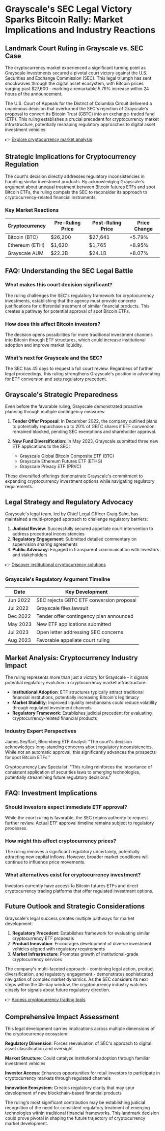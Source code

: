 # Grayscale's SEC Legal Victory Sparks Bitcoin Rally: Market Implications and Industry Reactions

## Landmark Court Ruling in Grayscale vs. SEC Case

The cryptocurrency market experienced a significant turning point as Grayscale Investments secured a pivotal court victory against the U.S. Securities and Exchange Commission (SEC). This legal triumph has sent shockwaves through the digital asset ecosystem, with Bitcoin prices surging past $27,600 - marking a remarkable 5.79% increase within 24 hours of the announcement.

The U.S. Court of Appeals for the District of Columbia Circuit delivered a unanimous decision that overturned the SEC's rejection of Grayscale's proposal to convert its Bitcoin Trust (GBTC) into an exchange-traded fund (ETF). This ruling establishes a crucial precedent for cryptocurrency market infrastructure, potentially reshaping regulatory approaches to digital asset investment vehicles.

👉 [Explore cryptocurrency market analysis](https://bit.ly/okx-bonus)

## Strategic Implications for Cryptocurrency Regulation

The court's decision directly addresses regulatory inconsistencies in handling similar investment products. By acknowledging Grayscale's argument about unequal treatment between Bitcoin futures ETFs and spot Bitcoin ETFs, the ruling compels the SEC to reconsider its approach to cryptocurrency-related financial instruments.

### Key Market Reactions

| Cryptocurrency | Pre-Ruling Price | Post-Ruling Price | Price Change |
|----------------|------------------|-------------------|--------------|
| Bitcoin (BTC)  | $26,200          | $27,641           | +5.79%       |
| Ethereum (ETH) | $1,620           | $1,765            | +8.95%       |
| Grayscale AUM  | $22.3B           | $24.1B            | +8.07%       |

## FAQ: Understanding the SEC Legal Battle

### What makes this court decision significant?
The ruling challenges the SEC's regulatory framework for cryptocurrency investments, establishing that the agency must provide concrete justifications for differential treatment of similar financial products. This creates a pathway for potential approval of spot Bitcoin ETFs.

### How does this affect Bitcoin investors?
The decision opens possibilities for more traditional investment channels into Bitcoin through ETF structures, which could increase institutional adoption and improve market liquidity.

### What's next for Grayscale and the SEC?
The SEC has 45 days to request a full court review. Regardless of further legal proceedings, this ruling strengthens Grayscale's position in advocating for ETF conversion and sets regulatory precedent.

## Grayscale's Strategic Preparedness

Even before the favorable ruling, Grayscale demonstrated proactive planning through multiple contingency measures:

1. **Tender Offer Proposal**: In December 2022, the company outlined plans to potentially repurchase up to 20% of GBTC shares if ETF conversion remained blocked, pending SEC exemptions and shareholder approval.

2. **New Fund Diversification**: In May 2023, Grayscale submitted three new ETF applications to the SEC:
   - Grayscale Global Bitcoin Composite ETF (BTC)
   - Grayscale Ethereum Futures ETF (ETHG)
   - Grayscale Privacy ETF (PRVC)

These diversified offerings demonstrate Grayscale's commitment to expanding cryptocurrency investment options while navigating regulatory requirements.

## Legal Strategy and Regulatory Advocacy

Grayscale's legal team, led by Chief Legal Officer Craig Salm, has maintained a multi-pronged approach to challenge regulatory barriers:

1. **Judicial Review**: Successfully secured appellate court intervention to address procedural inconsistencies
2. **Regulatory Engagement**: Submitted detailed commentary on supervision sharing agreements
3. **Public Advocacy**: Engaged in transparent communication with investors and stakeholders

👉 [Discover institutional cryptocurrency solutions](https://bit.ly/okx-bonus)

### Grayscale's Regulatory Argument Timeline

| Date       | Key Development                          |
|------------|------------------------------------------|
| Jun 2022   | SEC rejects GBTC ETF conversion proposal |
| Jul 2022   | Grayscale files lawsuit                  |
| Dec 2022   | Tender offer contingency plan announced  |
| May 2023   | New ETF applications submitted           |
| Jul 2023   | Open letter addressing SEC concerns      |
| Aug 2023   | Favorable appellate court ruling         |

## Market Analysis: Cryptocurrency Industry Impact

The ruling represents more than just a victory for Grayscale - it signals potential regulatory evolution in cryptocurrency market infrastructure:

- **Institutional Adoption**: ETF structures typically attract traditional financial institutions, potentially increasing Bitcoin's legitimacy
- **Market Stability**: Improved liquidity mechanisms could reduce volatility through regulated investment channels
- **Regulatory Framework**: Establishes judicial precedent for evaluating cryptocurrency-related financial products

### Industry Expert Perspectives

James Seyffart, Bloomberg ETF Analyst:
"The court's decision acknowledges long-standing concerns about regulatory inconsistencies. While not an automatic approval, this significantly advances the prospects for spot Bitcoin ETFs."

Cryptocurrency Law Specialist:
"This ruling reinforces the importance of consistent application of securities laws to emerging technologies, potentially streamlining future regulatory decisions."

## FAQ: Investment Implications

### Should investors expect immediate ETF approval?
While the court ruling is favorable, the SEC retains authority to request further review. Actual ETF approval timeline remains subject to regulatory processes.

### How might this affect cryptocurrency prices?
The ruling removes a significant regulatory uncertainty, potentially attracting new capital inflows. However, broader market conditions will continue to influence price movements.

### What alternatives exist for cryptocurrency investment?
Investors currently have access to Bitcoin futures ETFs and direct cryptocurrency trading platforms that offer regulated investment options.

## Future Outlook and Strategic Considerations

Grayscale's legal success creates multiple pathways for market development:

1. **Regulatory Precedent**: Establishes framework for evaluating similar cryptocurrency ETF proposals
2. **Product Innovation**: Encourages development of diverse investment vehicles aligned with regulatory requirements
3. **Market Infrastructure**: Promotes growth of institutional-grade cryptocurrency services

The company's multi-faceted approach - combining legal action, product diversification, and regulatory engagement - demonstrates sophisticated navigation of complex market dynamics. As the SEC considers its next steps within the 45-day window, the cryptocurrency industry watches closely for signals about future regulatory direction.

👉 [Access cryptocurrency trading tools](https://bit.ly/okx-bonus)

## Comprehensive Impact Assessment

This legal development carries implications across multiple dimensions of the cryptocurrency ecosystem:

**Regulatory Dimension**: Forces reevaluation of SEC's approach to digital asset classification and oversight

**Market Structure**: Could catalyze institutional adoption through familiar investment vehicles

**Investor Access**: Enhances opportunities for retail investors to participate in cryptocurrency markets through regulated channels

**Innovation Ecosystem**: Creates regulatory clarity that may spur development of new blockchain-based financial products

The ruling's most significant contribution may be establishing judicial recognition of the need for consistent regulatory treatment of emerging technologies within traditional financial frameworks. This landmark decision could prove pivotal in shaping the future trajectory of cryptocurrency market development.